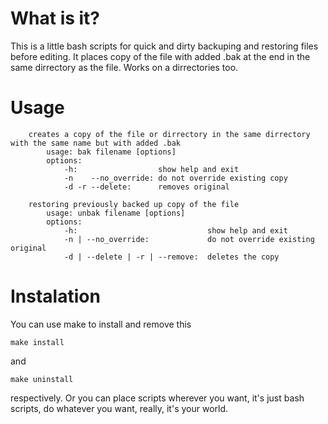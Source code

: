 What is it?
===
This is a little bash scripts for quick and dirty backuping and restoring files before editing. It places copy of the file with added .bak at the end in the same dirrectory as the file. Works on a dirrectories too.

Usage
===
```
	creates a copy of the file or dirrectory in the same dirrectory with the same name but with added .bak 
	    usage: bak filename [options]
	    options:
            -h:                  show help and exit
	    	-n    --no_override: do not override existing copy
	    	-d -r --delete: 	 removes original
```

```
	restoring previously backed up copy of the file
	    usage: unbak filename [options]
	    options:
            -h:                             show help and exit
	        -n | --no_override:             do not override existing original
	        -d | --delete | -r | --remove:  deletes the copy
```


Instalation
===
You can use make to install and remove this 
```
make install
```
and 
```
make uninstall
``` 
respectively. 
Or you can place scripts wherever you want, it's just bash scripts, do whatever you want, really, it's your world.

